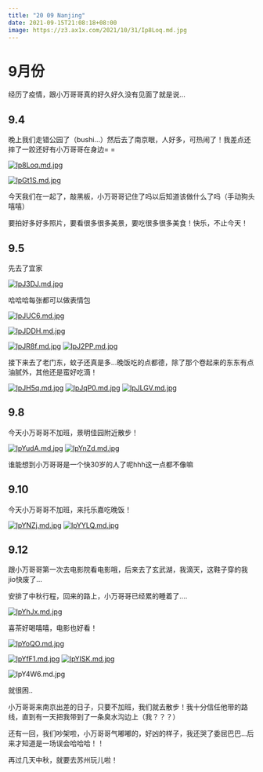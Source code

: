 ```yaml
---
title: "20 09 Nanjing"
date: 2021-09-15T21:08:18+08:00
image: https://z3.ax1x.com/2021/10/31/Ip8Loq.md.jpg
---
```


# 9月份

经历了疫情，跟小万哥哥真的好久好久没有见面了就是说...

## 9.4

晚上我们走错公园了（bushi...）然后去了南京眼，人好多，可热闹了！我差点还摔了一跤还好有小万哥哥在身边= =

[![Ip8Loq.md.jpg](https://z3.ax1x.com/2021/10/31/Ip8Loq.md.jpg)](https://imgtu.com/i/Ip8Loq)

[![IpGt1S.md.jpg](https://z3.ax1x.com/2021/10/31/IpGt1S.md.jpg)](https://imgtu.com/i/IpGt1S)

今天我们在一起了，敲黑板，小万哥哥记住了吗以后知道该做什么了吗（手动狗头嘻嘻）

要拍好多好多照片，要看很多很多美景，要吃很多很多美食！快乐，不止今天！



## 9.5

先去了宜家

[![IpJ3DJ.md.jpg](https://z3.ax1x.com/2021/10/31/IpJ3DJ.md.jpg)](https://imgtu.com/i/IpJ3DJ)

哈哈哈每张都可以做表情包

[![IpJUC6.md.jpg](https://z3.ax1x.com/2021/10/31/IpJUC6.md.jpg)](https://imgtu.com/i/IpJUC6)

[![IpJDDH.md.jpg](https://z3.ax1x.com/2021/10/31/IpJDDH.md.jpg)](https://imgtu.com/i/IpJDDH)

[![IpJR8f.md.jpg](https://z3.ax1x.com/2021/10/31/IpJR8f.md.jpg)](https://imgtu.com/i/IpJR8f)
[![IpJ2PP.md.jpg](https://z3.ax1x.com/2021/10/31/IpJ2PP.md.jpg)](https://imgtu.com/i/IpJ2PP)

接下来去了老门东，蚊子还真是多...晚饭吃的点都德，除了那个卷起来的东东有点油腻外，其他还是蛮好吃滴！

[![IpJH5q.md.jpg](https://z3.ax1x.com/2021/10/31/IpJH5q.md.jpg)](https://imgtu.com/i/IpJH5q)
[![IpJqP0.md.jpg](https://z3.ax1x.com/2021/10/31/IpJqP0.md.jpg)](https://imgtu.com/i/IpJqP0)
[![IpJLGV.md.jpg](https://z3.ax1x.com/2021/10/31/IpJLGV.md.jpg)](https://imgtu.com/i/IpJLGV)



## 9.8

今天小万哥哥不加班，景明佳园附近散步！

[![IpYudA.md.jpg](https://z3.ax1x.com/2021/10/31/IpYudA.md.jpg)](https://imgtu.com/i/IpYudA)
[![IpYnZd.md.jpg](https://z3.ax1x.com/2021/10/31/IpYnZd.md.jpg)](https://imgtu.com/i/IpYnZd)

谁能想到小万哥哥是一个快30岁的人了呢hhh这一点都不像嘛



## 9.10

今天小万哥哥不加班，来托乐嘉吃晚饭！

[![IpYNZj.md.jpg](https://z3.ax1x.com/2021/10/31/IpYNZj.md.jpg)](https://imgtu.com/i/IpYNZj)
[![IpYYLQ.md.jpg](https://z3.ax1x.com/2021/10/31/IpYYLQ.md.jpg)](https://imgtu.com/i/IpYYLQ)





## 9.12

跟小万哥哥第一次去电影院看电影哦，后来去了玄武湖，我滴天，这鞋子穿的我jio快废了...

安排了中秋行程，回来的路上，小万哥哥已经累的睡着了....

[![IpYhJx.md.jpg](https://z3.ax1x.com/2021/10/31/IpYhJx.md.jpg)](https://imgtu.com/i/IpYhJx)

喜茶好喝嘻嘻，电影也好看！

[![IpYoQO.md.jpg](https://z3.ax1x.com/2021/10/31/IpYoQO.md.jpg)](https://imgtu.com/i/IpYoQO)

[](https://imgtu.com/i/IpY4W6)
[![IpYfF1.md.jpg](https://z3.ax1x.com/2021/10/31/IpYfF1.md.jpg)](https://imgtu.com/i/IpYfF1)
[![IpYISK.md.jpg](https://z3.ax1x.com/2021/10/31/IpYISK.md.jpg)](https://imgtu.com/i/IpYISK)

![IpY4W6.md.jpg](https://z3.ax1x.com/2021/10/31/IpY4W6.md.jpg)

就很困..







小万哥哥来南京出差的日子，只要不加班，我们就去散步！我十分信任他带的路线，直到有一天把我带到了一条臭水沟边上（我？？？）

还有一回，我们吵架啦，小万哥哥气嘟嘟的，好凶的样子，我还哭了委屈巴巴...后来才知道是一场误会哈哈哈！！

再过几天中秋，就要去苏州玩儿啦！
